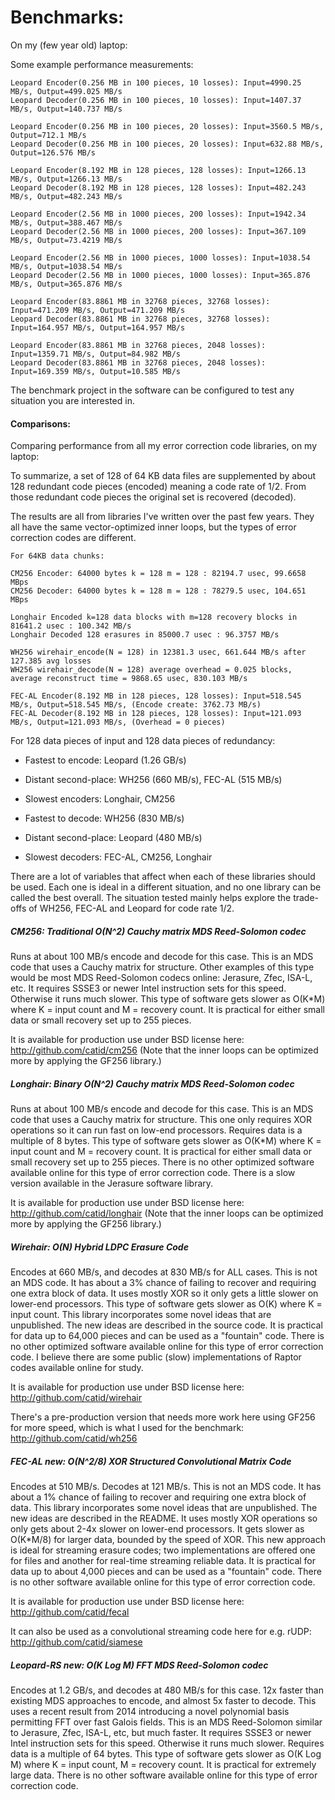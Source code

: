 # Benchmarks:

On my (few year old) laptop:

Some example performance measurements:

```
Leopard Encoder(0.256 MB in 100 pieces, 10 losses): Input=4990.25 MB/s, Output=499.025 MB/s
Leopard Decoder(0.256 MB in 100 pieces, 10 losses): Input=1407.37 MB/s, Output=140.737 MB/s

Leopard Encoder(0.256 MB in 100 pieces, 20 losses): Input=3560.5 MB/s, Output=712.1 MB/s
Leopard Decoder(0.256 MB in 100 pieces, 20 losses): Input=632.88 MB/s, Output=126.576 MB/s

Leopard Encoder(8.192 MB in 128 pieces, 128 losses): Input=1266.13 MB/s, Output=1266.13 MB/s
Leopard Decoder(8.192 MB in 128 pieces, 128 losses): Input=482.243 MB/s, Output=482.243 MB/s

Leopard Encoder(2.56 MB in 1000 pieces, 200 losses): Input=1942.34 MB/s, Output=388.467 MB/s
Leopard Decoder(2.56 MB in 1000 pieces, 200 losses): Input=367.109 MB/s, Output=73.4219 MB/s

Leopard Encoder(2.56 MB in 1000 pieces, 1000 losses): Input=1038.54 MB/s, Output=1038.54 MB/s
Leopard Decoder(2.56 MB in 1000 pieces, 1000 losses): Input=365.876 MB/s, Output=365.876 MB/s

Leopard Encoder(83.8861 MB in 32768 pieces, 32768 losses): Input=471.209 MB/s, Output=471.209 MB/s
Leopard Decoder(83.8861 MB in 32768 pieces, 32768 losses): Input=164.957 MB/s, Output=164.957 MB/s

Leopard Encoder(83.8861 MB in 32768 pieces, 2048 losses): Input=1359.71 MB/s, Output=84.982 MB/s
Leopard Decoder(83.8861 MB in 32768 pieces, 2048 losses): Input=169.359 MB/s, Output=10.585 MB/s
```

The benchmark project in the software can be configured to test any situation you are interested in.


#### Comparisons:

Comparing performance from all my error correction code libraries, on my laptop:

To summarize, a set of 128 of 64 KB data files are supplemented by about 128 redundant code pieces (encoded) meaning a code rate of 1/2.  From those redundant code pieces the original set is recovered (decoded).

The results are all from libraries I've written over the past few years.  They all have the same vector-optimized inner loops, but the types of error correction codes are different.

```
For 64KB data chunks:

CM256 Encoder: 64000 bytes k = 128 m = 128 : 82194.7 usec, 99.6658 MBps
CM256 Decoder: 64000 bytes k = 128 m = 128 : 78279.5 usec, 104.651 MBps

Longhair Encoded k=128 data blocks with m=128 recovery blocks in 81641.2 usec : 100.342 MB/s
Longhair Decoded 128 erasures in 85000.7 usec : 96.3757 MB/s

WH256 wirehair_encode(N = 128) in 12381.3 usec, 661.644 MB/s after 127.385 avg losses
WH256 wirehair_decode(N = 128) average overhead = 0.025 blocks, average reconstruct time = 9868.65 usec, 830.103 MB/s

FEC-AL Encoder(8.192 MB in 128 pieces, 128 losses): Input=518.545 MB/s, Output=518.545 MB/s, (Encode create: 3762.73 MB/s)
FEC-AL Decoder(8.192 MB in 128 pieces, 128 losses): Input=121.093 MB/s, Output=121.093 MB/s, (Overhead = 0 pieces)
```

For 128 data pieces of input and 128 data pieces of redundancy:

+ Fastest to encode: Leopard (1.26 GB/s)
+ Distant second-place: WH256 (660 MB/s), FEC-AL (515 MB/s)
+ Slowest encoders: Longhair, CM256

+ Fastest to decode: WH256 (830 MB/s)
+ Distant second-place: Leopard (480 MB/s)
+ Slowest decoders: FEC-AL, CM256, Longhair

There are a lot of variables that affect when each of these libraries should be used.
Each one is ideal in a different situation, and no one library can be called the best overall.
The situation tested mainly helps explore the trade-offs of WH256, FEC-AL and Leopard for code rate 1/2.


##### CM256: Traditional O(N^2) Cauchy matrix MDS Reed-Solomon codec

Runs at about 100 MB/s encode and decode for this case.
This is an MDS code that uses a Cauchy matrix for structure.
Other examples of this type would be most MDS Reed-Solomon codecs online: Jerasure, Zfec, ISA-L, etc.
It requires SSSE3 or newer Intel instruction sets for this speed.  Otherwise it runs much slower.
This type of software gets slower as O(K*M) where K = input count and M = recovery count.
It is practical for either small data or small recovery set up to 255 pieces.

It is available for production use under BSD license here:
http://github.com/catid/cm256
(Note that the inner loops can be optimized more by applying the GF256 library.)


##### Longhair: Binary O(N^2) Cauchy matrix MDS Reed-Solomon codec

Runs at about 100 MB/s encode and decode for this case.
This is an MDS code that uses a Cauchy matrix for structure.
This one only requires XOR operations so it can run fast on low-end processors.
Requires data is a multiple of 8 bytes.
This type of software gets slower as O(K*M) where K = input count and M = recovery count.
It is practical for either small data or small recovery set up to 255 pieces.
There is no other optimized software available online for this type of error correction code.  There is a slow version available in the Jerasure software library.

It is available for production use under BSD license here:
http://github.com/catid/longhair
(Note that the inner loops can be optimized more by applying the GF256 library.)


##### Wirehair: O(N) Hybrid LDPC Erasure Code

Encodes at 660 MB/s, and decodes at 830 MB/s for ALL cases.
This is not an MDS code.  It has about a 3% chance of failing to recover and requiring one extra block of data.
It uses mostly XOR so it only gets a little slower on lower-end processors.
This type of software gets slower as O(K) where K = input count.
This library incorporates some novel ideas that are unpublished.  The new ideas are described in the source code.
It is practical for data up to 64,000 pieces and can be used as a "fountain" code.
There is no other optimized software available online for this type of error correction code.  I believe there are some public (slow) implementations of Raptor codes available online for study.

It is available for production use under BSD license here:
http://github.com/catid/wirehair

There's a pre-production version that needs more work here using GF256 for more speed,
which is what I used for the benchmark:
http://github.com/catid/wh256


##### FEC-AL *new*: O(N^2/8) XOR Structured Convolutional Matrix Code

Encodes at 510 MB/s.  Decodes at 121 MB/s.
This is not an MDS code.  It has about a 1% chance of failing to recover and requiring one extra block of data.
This library incorporates some novel ideas that are unpublished.  The new ideas are described in the README.
It uses mostly XOR operations so only gets about 2-4x slower on lower-end processors.
It gets slower as O(K*M/8) for larger data, bounded by the speed of XOR.
This new approach is ideal for streaming erasure codes; two implementations are offered one for files and another for real-time streaming reliable data.
It is practical for data up to about 4,000 pieces and can be used as a "fountain" code.
There is no other software available online for this type of error correction code.

It is available for production use under BSD license here:
http://github.com/catid/fecal

It can also be used as a convolutional streaming code here for e.g. rUDP:
http://github.com/catid/siamese


##### Leopard-RS *new*: O(K Log M) FFT MDS Reed-Solomon codec

Encodes at 1.2 GB/s, and decodes at 480 MB/s for this case.
12x faster than existing MDS approaches to encode, and almost 5x faster to decode.
This uses a recent result from 2014 introducing a novel polynomial basis permitting FFT over fast Galois fields.
This is an MDS Reed-Solomon similar to Jerasure, Zfec, ISA-L, etc, but much faster.
It requires SSSE3 or newer Intel instruction sets for this speed.  Otherwise it runs much slower.
Requires data is a multiple of 64 bytes.
This type of software gets slower as O(K Log M) where K = input count, M = recovery count.
It is practical for extremely large data.
There is no other software available online for this type of error correction code.



